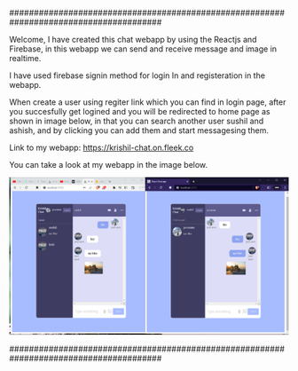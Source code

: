 #######################################################################################

Welcome,
I have created this chat webapp by using the Reactjs and Firebase, in this webapp we can send and receive message and image in realtime.

I have used firebase signin method for login In and registeration in the webapp.

When create a user using regiter link which you can find in login page, after you succesfully get logined and you will be redirected to home page as shown in image below, in that you can search another user sushil and ashish, and by clicking you can add them and start messagesing them.

Link to my webapp:
https://krishil-chat.on.fleek.co

You can take a look at my webapp in the image below.

![Screenshot](demo.png)

#######################################################################################

